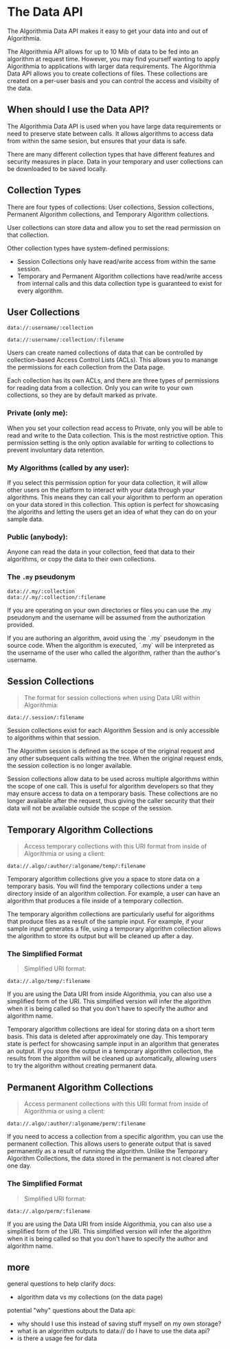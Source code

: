 # The Data API

The Algorithmia Data API makes it easy to get your data into and out of Algorithmia.

The Algorithmia API allows for up to 10 Mib of data to be fed into an algorithm at request time. However, you may find yourself wanting to apply Algorithmia to applications with larger data requirements. The Algorithmia Data API allows you to create collections of files. These collections are created on a per-user basis and you can control the access and visibilty of the data.

## When should I use the Data API?

The Algorithmia Data API is used when you have large data requirements or need to preserve state between calls. It allows algorithms to access data from within the same sesion, but ensures that your data is safe. 

There are many different collection types that have different features and security measures in place. Data in your temporary and user collections can be downloaded to be saved locally. 

## Collection Types

There are four types of collections: User collections, Session collections, Permanent Algorithm collections, and Temporary Algorithm collections.

User collections can store data and allow you to set the read permission on that collection.

Other collection types have system-defined permissions:

* Session Collections only have read/write access from within the same session.
* Temporary and Permanent Algorithm collections have read/write access from internal calls and this data collection type is guaranteed to exist for every algorithm.

## User Collections

```
data://:username/:collection

data://:username/:collection/:filename
```

Users can create named collections of data that can be controlled by collection-based Access Control Lists (ACLs). This allows you to manange the permissions for each collection from the Data page.

Each collection has its own ACLs, and there are three types of permissions for reading data from a collection. Only you can write to your own collections, so they are by default marked as private.

### Private (only me):

When you set your collection read access to Private, only you will be able to read and write to the Data collection. This is the most restrictive option. This permission setting is the only option available for writing to collections to prevent involuntary data retention.

### My Algorithms (called by any user):

If you select this permission option for your data collection, it will allow other users on the platform to interact with your data through your algorithms. This means they can call your algorithm to perform an operation on your data stored in this collection. This option is perfect for showcasing the algoriths and letting the users get an idea of what they can do on your sample data.

### Public (anybody):

Anyone can read the data in your collection, feed that data to their algorithms, or copy the data to their own collections.

### The `.my` pseudonym

```
data://.my/:collection
data://.my/:collection/:filename
```

If you are operating on your own directories or files you can use the .my pseudonym and the username will be assumed from the authorization provided.

<aside class="warning">
If you are authoring an algorithm, avoid using the `.my` pseudonym in the source code. When the algorithm is executed, `.my` will be interpreted as the username of the user who called the algorithm, rather than the author's username.
</aside>

## Session Collections

> The format for session collections when using Data URI within Algorithmia:

```
data://.session/:filename
```

Session collections exist for each Algorithm Session and is only accessible to algorithms within that session. 

The Algorithm session is defined as the scope of the original request and any other subsequent calls withing the tree. When the original request ends, the session collection is no longer available. 

Session collections allow data to be used across multiple algorithms within the scope of one call. This is useful for algorithm developers so that they may ensure access to data on a temporary basis. These collections are no longer available after the request, thus giving the caller security that their data will not be available outside the scope of the session.


## Temporary Algorithm Collections

> Access temporary collections with this URI format from inside of Algorithmia or using a client:

```
data://.algo/:author/:algoname/temp/:filename
```
Temporary algorithm collections give you a space to store data on a temporary basis. You will find the temporary collections under a `temp` directory inside of an algorithm collection. For example, a user can have an algorithm that produces a file inside of a temporary collection.

The temporary algorithm collections are particularly useful for algorithms that produce files as a result of the sample input. For example, if your sample input generates a file, using a temporary algorithm collection allows the algorithm to store its output but will be cleaned up after a day. 

### The Simplified Format

> Simplified URI format:

```
data://.algo/temp/:filename
```

If you are using the Data URI from inside Algorithmia, you can also use a simplified form of the URI. This simplified version will infer the algorithm when it is being called so that you don't have to specify the author and algorithm name.

Temporary algorithm collections are ideal for storing data on a short term basis. This data is deleted after approximately one day. This temporary state is perfect for showcasing sample input in an algorithm that generates an output. If you store the output in a temporary algorithm collection, the results from the algorithm will be cleaned up automatically, allowing users to try the algorithm without creating permanent data.

## Permanent Algorithm Collections

> Access permanent collections with this URI format from inside of Algorithmia or using a client:

```
data://.algo/:author/:algoname/perm/:filename
```

If you need to access a collection from a specific algorithm, you can use the permanent collection. This allows users to generate output that is saved permanently as a result of running the algorithm. Unlike the Temporary Algorithm Collections, the data stored in the permanent is not cleared after one day.

### The Simplified Format

> Simplified URI format:

```
data://.algo/perm/:filename
```

If you are using the Data URI from inside Algorithmia, you can also use a simplified form of the URI. This simplified version will infer the algorithm when it is being called so that you don't have to specify the author and algorithm name.




## more

general questions to help clarify docs:

* algorithm data vs my collections (on the data page)

potential "why" questions about the Data api:

* why should I use this instead of saving stuff myself on my own storage?
* what is an algorithm outputs to data:// do I have to use the data api?
* is there a usage fee for data

